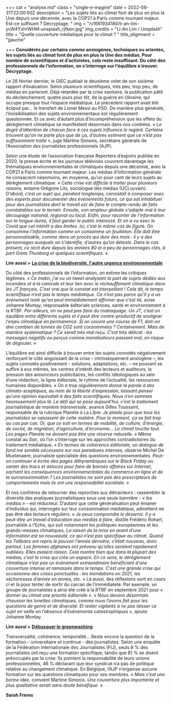 +++
cat = "analyse.md"
class = "single-e-magine"
date = 2022-08-31T22:00:00Z
description = "Les sujets liés au climat font de plus en plus la Une depuis une décennie, avec la COP21 à Paris comme tournant majeur. Est-ce suffisant ? Décryptage. "
img = "/v1661934180/li-an-lim-ycW4YxhrWHM-unsplash_rjfken.jpg"
img_credits = "Li-An Lim / Unsplash"
title = "Quelle couverture médiatique pour le climat ? "
title_alignment = "gauche"

+++
**Considérés par certains comme anxiogènes, techniques ou orientés, les sujets liés au climat font de plus en plus la Une des médias. Pour nombre de scientifiques et d’activistes, cela reste insuffisant. Du côté des professionnels de l’information, on s’interroge sur l’équilibre à trouver. Décryptage.**

Le 28 février dernier, le GIEC publiait le deuxième volet de son sixième rapport d’évaluation. Selon plusieurs scientifiques, très peu, trop peu, de médias en parleront. Déjà retardée par la crise sanitaire, la publication pâtit du déclenchement, quatre jours plus tôt, de la guerre en Ukraine, qui occupe presque tout l’espace médiatique. Le précédent rapport avait été éclipsé par... le transfert de Lionel Messi au PSG. De manière plus générale, l’invisibilisation des sujets environnementaux est régulièrement questionnée. Et ce avec d’autant plus d’incompréhension que les effets du dérèglement climatique se manifestent désormais dans nos contrées. _« Le degré d’attention de chacun face à ces sujets influence le regard. Certains trouvent qu’on ne parle plus que de ça, d’autres estiment que ce n’est pas suffisamment traité »_, juge Martine Simonis, secrétaire générale de l’Association des journalistes professionnels (AJP).

Selon une étude de l’association française Reporters d’espoirs publiée en 2020, la presse écrite et les journaux télévisés couvrent davantage les thématiques environnementales et climatiques depuis une décennie, avec la COP21 à Paris comme tournant majeur. Les médias d’information générale ne consacrent néanmoins, en moyenne, qu’un pour cent de leurs sujets au dérèglement climatique. _« Cette crise est difficile à traiter pour plusieurs raisons_, entame Grégoire Lits, sociologue des médias (UCLouvain). _D’abord, c’est un sujet qui, pendant longtemps, consistait à composer avec des experts pour documenter des événements futurs, ce qui est inhabituel pour des journalistes dont le travail est de faire le compte-rendu de faits constatables sur le terrain. Ensuite, son ampleur globale s’adapte mal à leur découpage national, régional ou local. Enfin, pour raconter de l’information sur la longue durée, il faut garder le public intéressé. Et on a vu avec le Covid que cet intérêt a des limites. Ici, c’est le même cas de figure. On consomme l’information comme on consomme un feuilleton. Elle doit être personnalisable, comme dans un procès qui dure des mois : il y a des personnages auxquels on s’identifie, d’autres qu’on déteste. Dans le cas présent, ce récit dure depuis les années 80 et a peu de personnages clés, à part Greta Thunberg et quelques scientifiques. »_

**Lire aussi >** [**La crise de la biodiversité, l'autre urgence environnementale**](https://www.imagine-magazine.com/libre-acces/analyse/crise-de-la-biodiversite-l-autre-urgence-environnementale/)

Du côté des professionnels de l’information, on estime les critiques légitimes. _« Ce matin, j’ai vu un tweet analysant la part de sujets dédiés aux incendies et à la canicule et leur lien avec le réchauffement climatique dans les JT français. C’est vrai que le constat est interpellant ! Cela dit, le temps scientifique n’est pas le temps médiatique. Ce n’est pas parce qu’il y a un événement isolé qu’on peut immédiatement affirmer que c’est lié,_ avise Johanne Montay, responsable éditoriale sciences, santé et environnement à la RTBF. _Par ailleurs, on ne peut pas faire du matraquage. Un JT, c’est un équilibre entre différents sujets et il peut être contre-productif de souligner l’enjeu climatique en permanence. Si on couvre une course de F1, doit-on dire combien de tonnes de CO2 sont consommées ? Certainement. Mais de manière systématique ? Ce serait très mal reçu. C’est très délicat : les messages négatifs ou perçus comme moralisateurs passant mal, on risque de dégouter. »_

L’équilibre est ainsi difficile à trouver entre les sujets connotés négativement renforçant le côté angoissant de la crise – intrinsèquement anxiogène –, les sujets connotés positivement - solutions, adaptations, etc. – ne pouvant se suffire à eux mêmes, les centres d’intérêt des lecteurs et auditeurs, la pression des annonceurs publicitaires, les conflits idéologiques au sein d’une rédaction, la ligne éditoriale, le rythme de l’actualité, les ressources humaines disponibles. _« On a trop régulièrement donné la parole à des climato-sceptiques, au nom de la liberté d’expression, laissant penser qu’une opinion équivalait à des faits scientifiques. Nous n’en sommes heureusement plus là. Le défi qui se pose aujourd’hui, c’est le traitement journalistique de manière transversale,_ avance Gilles Toussaint, responsable de la rubrique Planète à La Libre. _Je plaide pour que tous les journalistes se saisissent de cette matière. Pour le moment, ça se fait trop au cas par cas. Or, que ce soit en termes de mobilité, de culture, d’énergie, de social, de migration, d’agriculture, d’économie… Le climat touche tout. Les pages Planète ne doivent pas être une réserve naturelle. »_ Même constat au _Soir_, où l’on s’interroge sur les approches contradictoires du traitement médiatique. _« En termes de cohérence éditoriale, un dialogue de fond me semble nécessaire sur nos paradoxes internes,_ observe Michel De Muelenaere, journaliste spécialiste des questions environnementales. _Peut-on continuer à écrire des pages dithyrambiques sur le Black Friday ou vanter des trucs et astuces pour faire de bonnes affaires sur Internet, sachant les conséquences environnementales du commerce en ligne et de la surconsommation ? Les journalistes ne sont pas des prescripteurs de comportements mais ils ont une responsabilité sociétale. »_

Et nos confrères de retourner des reproches aux détracteurs : rassembler la diversité des pratiques journalistiques sous une seule bannière - _« les médias »_ - est réducteur. D’autant que cette généralisation peut émaner d’individus qui, interrogés sur leur consommation médiatique, admettent ne pas être des lecteurs réguliers. _« Je peux comprendre le désarroi. Il y a peut-être un travail d’éducation aux médias à faire_, distille Frédéric Rohart, journaliste à l’Echo, qui suit notamment les politiques européennes et les grands-messes climatiques. _La raison de la mise en avant d’une information est sa nouveauté, ce qui n’est pas spécifique au climat. Quand les Talibans ont repris le pouvoir l’année dernière, c’était nouveau, donc partout. Les femmes afghanes ont prévenu qu’elles seraient rapidement oubliées. Elles avaient raison. Cela montre bien que dans la plupart des médias, c’est la crise qui crée un espace. En ce sens, le dérèglement climatique n’est pas un événement extraordinaire bénéficiant d’une couverture intense et ramassée dans le temps. C’est une grande crise qui occasionne des crises ponctuelles : les inondations en 2021, les sécheresses d’année en année, etc. »_ Là aussi, des réflexions sont en cours ci et là pour tenter de sortir du carcan de l’immédiateté. Par exemple, un groupe de journalistes a ainsi été créé à la RTBF en septembre 2021 pour _« donner au climat une priorité éditoriale »_. _« Nous devons désormais chausser les lunettes climatiques, comme nous l’avons fait pour les questions de genre et de diversité. Et rester vigilants à ne pas laisser ce sujet en veille en l’absence d’événements catastrophiques »_, ajoute Johanne Montay.

**Lire aussi >** [**Débusquer le greenwashing**]( "https://www.imagine-magazine.com/libre-acces/interview/debusquer-le-greenwashing/")

Transversalité, cohérence, temporalité… Reste encore la question de la formation – universitaire et continue - des journalistes. Selon une enquête de la Fédération Internationale des Journalistes (FIJ), seuls 6 % des journalistes ont reçu une formation spécifique, tandis que 81 % se disent préoccupés par la crise. Ils pointent la responsabilité de leurs unions professionnelles, 46 % déclarant que leur syndicat n’a pas de politique relative au changement climatique. En Belgique, l’AJP n’organise aucune formation sur les questions climatiques pour ses membres. _« Mais c’est une bonne idée_, convient Martine Simonis. _Une couverture plus importante et plus qualitative serait sans doute bénéfique. »_

**Sarah Freres**